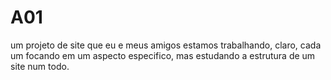 # A01
um projeto de site que eu e meus amigos estamos trabalhando, claro, cada um focando em um aspecto especifico, mas estudando a estrutura de um site num todo.
